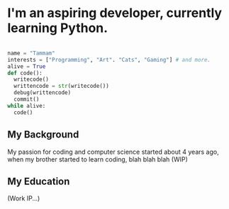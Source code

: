 # I'm an aspiring developer, currently learning Python.

```python

name = "Tammam"
interests = ["Programming", "Art". "Cats", "Gaming"] # and more.
alive = True
def code():
  writecode()
  writtencode = str(writecode())
  debug(writtencode)
  commit()
while alive:
  code()

```
## My Background

My passion for coding and computer science started about 4 years ago, when my brother started to learn coding, blah blah blah (WIP)
## My Education
(Work IP...)

